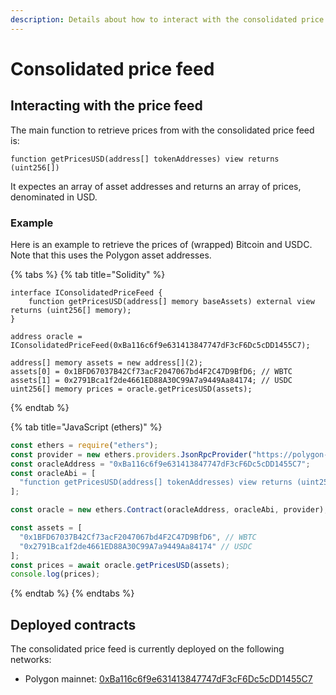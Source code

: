 ```yaml
---
description: Details about how to interact with the consolidated price feed
---
```


# Consolidated price feed

## Interacting with the price feed

The main function to retrieve prices from with the consolidated price feed is:

```solidity
function getPricesUSD(address[] tokenAddresses) view returns (uint256[])
```

It expectes an array of asset addresses and returns an array of prices, denominated in USD.

### Example

Here is an example to retrieve the prices of (wrapped) Bitcoin and USDC. Note that this uses the Polygon asset addresses.

{% tabs %}
{% tab title="Solidity" %}
```solidity
interface IConsolidatedPriceFeed {
    function getPricesUSD(address[] memory baseAssets) external view returns (uint256[] memory);
}

address oracle = IConsolidatedPriceFeed(0xBa116c6f9e631413847747dF3cF6Dc5cDD1455C7);

address[] memory assets = new address[](2);
assets[0] = 0x1BFD67037B42Cf73acF2047067bd4F2C47D9BfD6; // WBTC
assets[1] = 0x2791Bca1f2de4661ED88A30C99A7a9449Aa84174; // USDC
uint256[] memory prices = oracle.getPricesUSD(assets);
```
{% endtab %}

{% tab title="JavaScript (ethers)" %}
```javascript
const ethers = require("ethers");
const provider = new ethers.providers.JsonRpcProvider("https://polygon-rpc.com");
const oracleAddress = "0xBa116c6f9e631413847747dF3cF6Dc5cDD1455C7";
const oracleAbi = [
  "function getPricesUSD(address[] tokenAddresses) view returns (uint256[])"
];

const oracle = new ethers.Contract(oracleAddress, oracleAbi, provider);

const assets = [
  "0x1BFD67037B42Cf73acF2047067bd4F2C47D9BfD6", // WBTC
  "0x2791Bca1f2de4661ED88A30C99A7a9449Aa84174" // USDC
];
const prices = await oracle.getPricesUSD(assets);
console.log(prices);
```
{% endtab %}
{% endtabs %}

## Deployed contracts

The consolidated price feed is currently deployed on the following networks:

* Polygon mainnet: [0xBa116c6f9e631413847747dF3cF6Dc5cDD1455C7](https://polygonscan.com/address/0xBa116c6f9e631413847747dF3cF6Dc5cDD1455C7)


